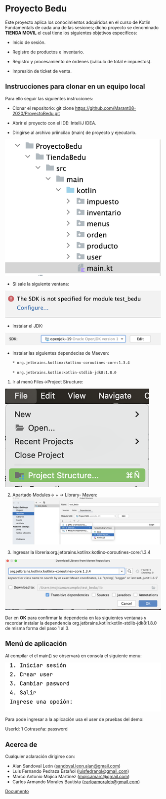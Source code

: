 # Proyecto Bedu

Este proyecto aplica los conocimientos adquiridos en el curso de Kotlin Fundamentals de cada una de las sesiones; dicho proyecto se denominado **TIENDA MOVIL** el cual tiene los siguientes objetivos especificos:

* Inicio de sesión.

* Registro de productos e inventario.

* Registro y procesamiento de órdenes (cálculo de total e impuestos).

* Impresión de ticket de venta.

## Instrucciones para clonar en un equipo local

Para ello seguir las siguientes instruciones:

* Clonar el repositorio: git clone https://github.com/Marant08-2020/ProyectoBedu.git

* Abrir el proyecto con el IDE: IntelliJ IDEA.

* Dirigirse al archivo priincilao (main) de proyecto y ejecutarlo.

![](https://github.com/Marant08-2020/ProyectoBedu/blob/main/Screenshot%202023-04-01%20at%2019.27.07.png) 

* Si sale la siguiente ventana:

![](https://github.com/Marant08-2020/ProyectoBedu/blob/main/Screenshot%202023-04-01%20at%2019.41.44.png)

* Instalar el JDK:

![](https://github.com/Marant08-2020/ProyectoBedu/blob/main/Screenshot%202023-04-01%20at%2019.45.53.png)

* Instalar las siguientes dependecias de Maeven:

      * org.jetbrains.kotlinx:kotlinx-coroutines-core:1.3.4
      
      * org.jetbrains.kotlin:kotlin-stdlib-jdk8:1.8.0

1. Ir al menú Files->Project Structure:

![](https://github.com/Marant08-2020/ProyectoBedu/blob/main/Screenshot%202023-04-01%20at%2019.48.04.png)

2. Apartado Modules-> + -> Library- Maven:
![](https://github.com/Marant08-2020/ProyectoBedu/blob/main/Screenshot%202023-04-01%20at%2019.51.31.png)

3. Ingresar la libreria:org.jetbrains.kotlinx:kotlinx-coroutines-core:1.3.4 

![](https://github.com/Marant08-2020/ProyectoBedu/blob/main/Screenshot%202023-04-01%20at%2019.54.10.png)

Dar en **OK** para confirmar la dependecia en las siguientes ventanas y recordar instalar la  dependencia org.jetbrains.kotlin:kotlin-stdlib-jdk8:1.8.0
de misma forma del paso 1 al 3.

## Menú de aplicación

Al compilar el el main() se observará en consola el siguiente menu:

![](https://github.com/Marant08-2020/ProyectoBedu/blob/main/Screenshot%202023-04-01%20at%2021.31.24.png)

Para pode ingresar a la aplicación usa el user de pruebas del demo:

UserId: 1
Cotraseña: password

## Acerca de

Cualquier aclaración dirigirse con:

* Alan Sandoval León (sandoval.leon.alan@gmail.com)
* Luis Fernando Pedraza Estañol (luisfedranol@gmail.com)
* Marco Antonio Mojica Martinez (mojicamarc@gmail.com)
* Carlos Armando Morales Bautista (carloamoraleb@gmail.com)

[Documento](https://docs.google.com/document/d/1tzFGSuMfJtjCxM_KBeBK6LljrxRJcmfgYRB52vkI34c/edit#)













